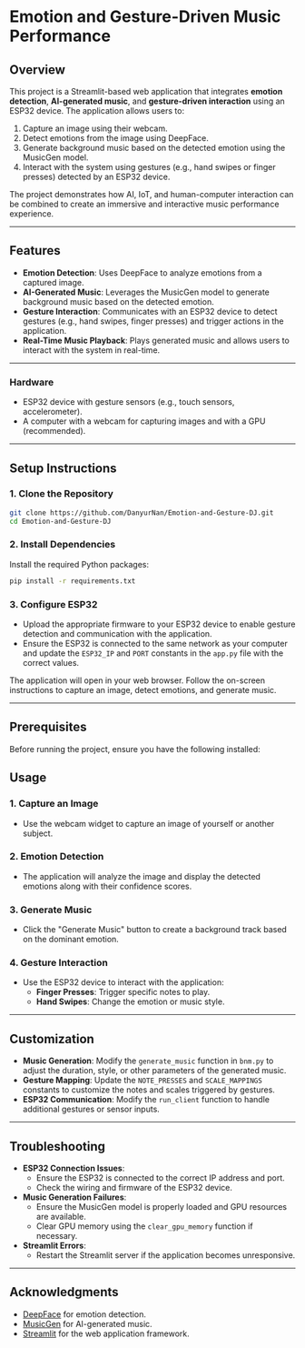 # Emotion and Gesture-Driven Music Performance

## Overview
This project is a Streamlit-based web application that integrates **emotion detection**, **AI-generated music**, and **gesture-driven interaction** using an ESP32 device. The application allows users to:
1. Capture an image using their webcam.
2. Detect emotions from the image using DeepFace.
3. Generate background music based on the detected emotion using the MusicGen model.
4. Interact with the system using gestures (e.g., hand swipes or finger presses) detected by an ESP32 device.

The project demonstrates how AI, IoT, and human-computer interaction can be combined to create an immersive and interactive music performance experience.

---

## Features
- **Emotion Detection**: Uses DeepFace to analyze emotions from a captured image.
- **AI-Generated Music**: Leverages the MusicGen model to generate background music based on the detected emotion.
- **Gesture Interaction**: Communicates with an ESP32 device to detect gestures (e.g., hand swipes, finger presses) and trigger actions in the application.
- **Real-Time Music Playback**: Plays generated music and allows users to interact with the system in real-time.

---

### Hardware
- ESP32 device with gesture sensors (e.g., touch sensors, accelerometer).
- A computer with a webcam for capturing images and with a GPU (recommended).

---

## Setup Instructions

### 1. Clone the Repository
```bash
git clone https://github.com/DanyurNan/Emotion-and-Gesture-DJ.git
cd Emotion-and-Gesture-DJ
```

### 2. Install Dependencies
Install the required Python packages:
```bash
pip install -r requirements.txt
```

### 3. Configure ESP32
- Upload the appropriate firmware to your ESP32 device to enable gesture detection and communication with the application.
- Ensure the ESP32 is connected to the same network as your computer and update the `ESP32_IP` and `PORT` constants in the `app.py` file with the correct values.

The application will open in your web browser. Follow the on-screen instructions to capture an image, detect emotions, and generate music.

---

## Prerequisites
Before running the project, ensure you have the following installed:


## Usage

### 1. Capture an Image
- Use the webcam widget to capture an image of yourself or another subject.

### 2. Emotion Detection
- The application will analyze the image and display the detected emotions along with their confidence scores.

### 3. Generate Music
- Click the "Generate Music" button to create a background track based on the dominant emotion.

### 4. Gesture Interaction
- Use the ESP32 device to interact with the application:
  - **Finger Presses**: Trigger specific notes to play.
  - **Hand Swipes**: Change the emotion or music style.

---

## Customization
- **Music Generation**: Modify the `generate_music` function in `bnm.py` to adjust the duration, style, or other parameters of the generated music.
- **Gesture Mapping**: Update the `NOTE_PRESSES` and `SCALE_MAPPINGS` constants to customize the notes and scales triggered by gestures.
- **ESP32 Communication**: Modify the `run_client` function to handle additional gestures or sensor inputs.

---

## Troubleshooting
- **ESP32 Connection Issues**:
  - Ensure the ESP32 is connected to the correct IP address and port.
  - Check the wiring and firmware of the ESP32 device.
- **Music Generation Failures**:
  - Ensure the MusicGen model is properly loaded and GPU resources are available.
  - Clear GPU memory using the `clear_gpu_memory` function if necessary.
- **Streamlit Errors**:
  - Restart the Streamlit server if the application becomes unresponsive.

---

## Acknowledgments
- [DeepFace](https://github.com/serengil/deepface) for emotion detection.
- [MusicGen](https://github.com/facebookresearch/audiocraft) for AI-generated music.
- [Streamlit](https://streamlit.io/) for the web application framework.
